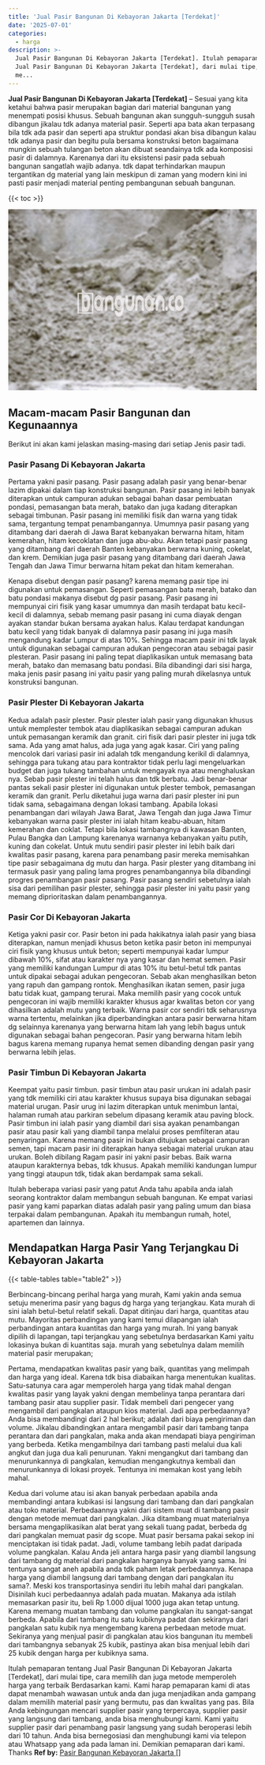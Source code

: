 ```yaml
---
title: 'Jual Pasir Bangunan Di Kebayoran Jakarta [Terdekat]'
date: '2025-07-01'
categories:
  - harga
description: >-
  Jual Pasir Bangunan Di Kebayoran Jakarta [Terdekat]. Itulah pemaparan tentang
  Jual Pasir Bangunan Di Kebayoran Jakarta [Terdekat], dari mulai tipe, cara
  me...
---
```


**Jual Pasir Bangunan Di Kebayoran Jakarta \[Terdekat\]** – Sesuai yang kita ketahui bahwa pasir merupakan bagian dari material bangunan yang menempati posisi khusus. Sebuah bangunan akan sungguh-sungguh susah dibangun jikalau tdk adanya material pasir. Seperti apa bata akan terpasang bila tdk ada pasir dan seperti apa struktur pondasi akan bisa dibangun kalau tdk adanya pasir dan begitu pula bersama konstruksi beton bagaimana mungkin sebuah tulangan beton akan dibuat seandainya tdk ada komposisi pasir di dalamnya. Karenanya dari itu eksistensi pasir pada sebuah bangunan sangatlah wajib adanya. tdk dapat terhindarkan maupun tergantikan dg material yang lain meskipun di zaman yang modern kini ini pasti pasir menjadi material penting pembangunan sebuah bangunan.

{{< toc >}}

![Jual Pasir Bangunan Di Kebayoran Jakarta [Terdekat]](/images/jual-pasir-bangunan-63.png)

## Macam-macam Pasir Bangunan dan Kegunaannya

Berikut ini akan kami jelaskan masing-masing dari setiap Jenis pasir tadi.

### Pasir Pasang Di Kebayoran Jakarta

Pertama yakni pasir pasang. Pasir pasang adalah pasir yang benar-benar lazim dipakai dalam tiap konstruksi bangunan. Pasir pasang ini lebih banyak diterapkan untuk campuran adukan sebagai bahan dasar pembuatan pondasi, pemasangan bata merah, batako dan juga kadang diterapkan sebagai timbunan. Pasir pasang ini memiliki fisik dan warna yang tidak sama, tergantung tempat penambangannya. Umumnya pasir pasang yang ditambang dari daerah di Jawa Barat kebanyakan berwarna hitam, hitam kemerahan, hitam kecoklatan dan juga abu-abu. Akan tetapi pasir pasang yang ditambang dari daerah Banten kebanyakan berwarna kuning, cokelat, dan krem. Demikian juga pasir pasang yang ditambang dari daerah Jawa Tengah dan Jawa Timur berwarna hitam pekat dan hitam kemerahan.

Kenapa disebut dengan pasir pasang? karena memang pasir tipe ini digunakan untuk pemasangan. Seperti pemasangan bata merah, batako dan batu pondasi makanya disebut dg pasir pasang. Pasir pasang ini mempunyai ciri fisik yang kasar umumnya dan masih terdapat batu kecil-kecil di dalamnya, sebab memang pasir pasang ini cuma diayak dengan ayakan standar bukan bersama ayakan halus. Kalau terdapat kandungan batu kecil yang tidak banyak di dalamnya pasir pasang ini juga masih mengandung kadar Lumpur di atas 10%. Sehingga macam pasir ini tdk layak untuk digunakan sebagai campuran adukan pengecoran atau sebagai pasir plesteran. Pasir pasang ini paling tepat diaplikasikan untuk memasang bata merah, batako dan memasang batu pondasi. Bila dibandingi dari sisi harga, maka jenis pasir pasang ini yaitu pasir yang paling murah dikelasnya untuk konstruksi bangunan.

### Pasir Plester Di Kebayoran Jakarta

Kedua adalah pasir plester. Pasir plester ialah pasir yang digunakan khusus untuk memplester tembok atau diaplikasikan sebagai campuran adukan untuk pemasangan keramik dan granit. ciri fisik dari pasir plester ini juga tdk sama. Ada yang amat halus, ada juga yang agak kasar. Ciri yang paling mencolok dari variasi pasir ini adalah tdk mengandung kerikil di dalamnya, sehingga para tukang atau para kontraktor tidak perlu lagi mengeluarkan budget dan juga tukang tambahan untuk mengayak nya atau menghaluskan nya. Sebab pasir plester ini telah halus dan tdk berbatu. Jadi benar-benar pantas sekali pasir plester ini digunakan untuk plester tembok, pemasangan keramik dan granit. Perlu diketahui juga warna dari pasir plester ini pun tidak sama, sebagaimana dengan lokasi tambang. Apabila lokasi penambangan dari wilayah Jawa Barat, Jawa Tengah dan juga Jawa Timur kebanyakan warna pasir plester ini ialah hitam keabu-abuan, hitam kemerahan dan coklat. Tetapi bila lokasi tambangnya di kawasan Banten, Pulau Bangka dan Lampung karenanya warnanya kebanyakan yaitu putih, kuning dan cokelat. Untuk mutu sendiri pasir plester ini lebih baik dari kwalitas pasir pasang, karena para penambang pasir mereka memisahkan tipe pasir sebagaimana dg mutu dan harga. Pasir plester yang ditambang ini termasuk pasir yang paling lama progres penambangannya bila dibandingi progres penambangan pasir pasang. Pasir pasang sendiri sebetulnya ialah sisa dari pemilihan pasir plester, sehingga pasir plester ini yaitu pasir yang memang diprioritaskan dalam penambangannya.

### Pasir Cor Di Kebayoran Jakarta

Ketiga yakni pasir cor. Pasir beton ini pada hakikatnya ialah pasir yang biasa diterapkan, namun menjadi khusus beton ketika pasir beton ini mempunyai ciri fisik yang khusus untuk beton; seperti mempunyai kadar lumpur dibawah 10%, sifat atau karakter nya yang kasar dan hemat semen. Pasir yang memiliki kandungan Lumpur di atas 10% itu betul-betul tdk pantas untuk dipakai sebagai adukan pengecoran. Sebab akan menghasilkan beton yang rapuh dan gampang rontok. Menghasilkan ikatan semen, pasir juga batu tidak kuat, gampang terurai. Maka memilih pasir yang cocok untuk pengecoran ini wajib memiliki karakter khusus agar kwalitas beton cor yang dihasilkan adalah mutu yang terbaik. Warna pasir cor sendiri tdk seharusnya warna tertentu, melainkan jika diperbandingkan antara pasir berwarna hitam dg selainnya karenanya yang berwarna hitam lah yang lebih bagus untuk digunakan sebagai bahan pengecoran. Pasir yang berwarna hitam lebih bagus karena memang rupanya hemat semen dibanding dengan pasir yang berwarna lebih jelas.

### Pasir Timbun Di Kebayoran Jakarta

Keempat yaitu pasir timbun. pasir timbun atau pasir urukan ini adalah pasir yang tdk memiliki ciri atau karakter khusus supaya bisa digunakan sebagai material urugan. Pasir urug ini lazim diterapkan untuk menimbun lantai, halaman rumah atau parkiran sebelum dipasang keramik atau paving block. Pasir timbun ini ialah pasir yang diambil dari sisa ayakan penambangan pasir atau pasir kali yang diambil tanpa melalui proses pemfilteran atau penyaringan. Karena memang pasir ini bukan ditujukan sebagai campuran semen, tapi macam pasir ini diterapkan hanya sebagai material urukan atau urukan. Boleh dibilang Ragam pasir ini yakni pasir bebas. Baik warna ataupun karakternya bebas, tdk khusus. Apakah memiliki kandungan lumpur yang tinggi ataupun tdk, tidak akan berdampak sama sekali.

Itulah beberapa variasi pasir yang patut Anda tahu apabila anda ialah seorang kontraktor dalam membangun sebuah bangunan. Ke empat variasi pasir yang kami paparkan diatas adalah pasir yang paling umum dan biasa terpakai dalam pembangunan. Apakah itu membangun rumah, hotel, apartemen dan lainnya.

## Mendapatkan Harga Pasir Yang Terjangkau Di Kebayoran Jakarta

{{< table-tables table="table2" >}}

Berbincang-bincang perihal harga yang murah, Kami yakin anda semua setuju menerima pasir yang bagus dg harga yang terjangkau. Kata murah di sini ialah betul-betul relatif sekali. Dapat ditinjau dari harga, quantitas atau mutu. Mayoritas perbandingan yang kami temui dilapangan ialah perbandingan antara kuantitas dan harga yang murah. Ini yang banyak dipilih di lapangan, tapi terjangkau yang sebetulnya berdasarkan Kami yaitu lokasinya bukan di kuantitas saja. murah yang sebetulnya dalam memilih material pasir merupakan;

Pertama, mendapatkan kwalitas pasir yang baik, quantitas yang melimpah dan harga yang ideal. Karena tdk bisa diabaikan harga menentukan kualitas. Satu-satunya cara agar memperoleh harga yang tidak mahal dengan kwalitas pasir yang layak yakni dengan membelinya tanpa perantara dari tambang pasir atau supplier pasir. Tidak membeli dari pengecer yang mengambil dari pangkalan ataupun kios material. Jadi apa perbedaannya? Anda bisa membandingi dari 2 hal berikut; adalah dari biaya pengiriman dan volume. Jikalau dibandingkan antara mengambil pasir dari tambang tanpa perantara dan dari pangkalan, maka anda akan mendapati biaya pengiriman yang berbeda. Ketika mengambilnya dari tambang pasti melalui dua kali angkut dan juga dua kali penurunan. Yakni mengangkut dari tambang dan menurunkannya di pangkalan, kemudian mengangkutnya kembali dan menurunkannya di lokasi proyek. Tentunya ini memakan kost yang lebih mahal.

Kedua dari volume atau isi akan banyak perbedaan apabila anda membandingi antara kubikasi isi langsung dari tambang dan dari pangkalan atau toko material. Perbedaannya yakni dari sistem muat di tambang pasir dengan metode memuat dari pangkalan. Jika ditambang muat materialnya bersama mengaplikasikan alat berat yang sekali tuang padat, berbeda dg dari pangkalan memuat pasir dg scope. Muat pasir bersama pakai sekop ini menciptakan isi tidak padat. Jadi, volume tambang lebih padat daripada volume pangkalan. Kalau Anda jeli antara harga pasir yang diambil langsung dari tambang dg material dari pangkalan harganya banyak yang sama. Ini tentunya sangat aneh apabila anda tdk paham letak perbedaannya. Kenapa harga yang diambil langsung dari tambang dengan dari pangkalan itu sama?. Meski kos transportasinya sendiri itu lebih mahal dari pangkalan. Disinilah kuci perbedaannya adalah pada muatan. Makanya ada istilah memasarkan pasir itu, beli Rp 1.000 dijual 1000 juga akan tetap untung. Karena memang muatan tambang dan volume pangkalan itu sangat-sangat berbeda. Apabila dari tambang itu satu kubiknya padat dan sekiranya dari pangkalan satu kubik nya mengembang karena perbedaan metode muat. Sekiranya yang menjual pasir di pangkalan atau kios bangunan itu membeli dari tambangnya sebanyak 25 kubik, pastinya akan bisa menjual lebih dari 25 kubik dengan harga per kubiknya sama.

Itulah pemaparan tentang Jual Pasir Bangunan Di Kebayoran Jakarta \[Terdekat\], dari mulai tipe, cara memilih dan juga metode memperoleh harga yang terbaik Berdasarkan kami. Kami harap pemaparan kami di atas dapat menambah wawasan untuk anda dan juga menjadikan anda gampang dalam memilih material pasir yang bermutu, pas dan kwalitas yang pas. Bila Anda kebingungan mencari supplier pasir yang terpercaya, supplier pasir yang langsung dari tambang, anda bisa menghubungi kami. Kami yaitu supplier pasir dari penambang pasir langsung yang sudah beroperasi lebih dari 10 tahun. Anda bisa bernegosiasi dan menghubungi kami via telepon atau Whatsapp yang ada pada laman ini. Demikian pemaparan dari kami. Thanks
**Ref by:** [Pasir Bangunan Kebayoran Jakarta []](https://id.wikipedia.org/wiki/Pasir)
